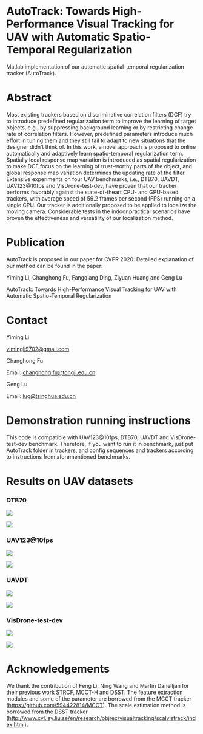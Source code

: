 # AutoTrack:  Towards High-Performance Visual Tracking for UAV with Automatic Spatio-Temporal Regularization
Matlab implementation of our automatic spatial-temporal regularization tracker (AutoTrack).

# Abstract

Most existing trackers based on discriminative correlation filters (DCF) try to introduce predefined regularization term to improve the learning of target objects, e.g., by suppressing background learning or by restricting change rate of correlation filters. However, predefined parameters introduce much effort in tuning them and they still fail to adapt to new situations that the designer didn’t think of. In this work, a novel approach is proposed to online automatically and adaptively learn spatio-temporal regularization term. Spatially local response map variation is introduced as spatial regularization to make DCF focus on the learning of trust-worthy parts of the object, and global response map variation determines the updating rate of the filter. Extensive experiments on four UAV benchmarks, i.e., DTB70, UAVDT, UAV123@10fps and VisDrone-test-dev, have proven that our tracker performs favorably against the state-of-theart CPU- and GPU-based trackers, with average speed of 59.2 frames per second (FPS) running on a single CPU.
Our tracker is additionally proposed to be applied to localize the moving camera. Considerable tests in the indoor practical scenarios have proven the effectiveness and versatility of our localization method.

# Publication

AutoTrack is proposed in our paper for CVPR 2020. Detailed explanation of our method can be found in the paper:

Yiming Li, Changhong Fu, Fangqiang Ding,  Ziyuan Huang and Geng Lu

AutoTrack:  Towards High-Performance Visual Tracking for UAV with Automatic Spatio-Temporal Regularization  

# Contact

Yiming Li

yimingli9702@gmail.com

Changhong Fu

Email: [changhong.fu@tongji.edu.cn](mailto:changhong.fu@tongji.edu.cn)

Geng Lu

Email: lug@tsinghua.edu.cn

# Demonstration running instructions

This code is compatible with UAV123@10fps, DTB70, UAVDT and VisDrone-test-dev benchmark. Therefore, if you want to run it in benchmark, just put AutoTrack folder in trackers, and config sequences and trackers according to instructions from aforementioned benchmarks. 

# Results on UAV datasets

### DTB70

![](figures/DTB70/error_OPE_DTB70.png)

![](figures/DTB70/overlap_OPE_DTB70.png)

### UAV123@10fps

![](figures/UAV123_10fps/error_OPE_UAV123_10fps.png)

![](figures/UAV123_10fps/overlap_OPE_UAV123_10fps.png)

### UAVDT

![](figures/UAVDT/error_OPE_UAVDT.png)

![](figures/UAVDT/overlap_OPE_UAVDT.png)

### VisDrone-test-dev

![](figures/VisDrone_test_dev/error_OPE_VisDrone_test_dev.png)

![](figures/VisDrone_test_dev/overlap_OPE_VisDrone_test_dev.png)



# Acknowledgements

We thank the contribution of  Feng Li, Ning Wang and Martin Danelljan for their previous work STRCF,  MCCT-H and DSST.  The feature extraction modules and some of the parameter are borrowed from the MCCT tracker (https://github.com/594422814/MCCT). The scale estimation method is borrowed from the DSST tracker (http://www.cvl.isy.liu.se/en/research/objrec/visualtracking/scalvistrack/index.html).

